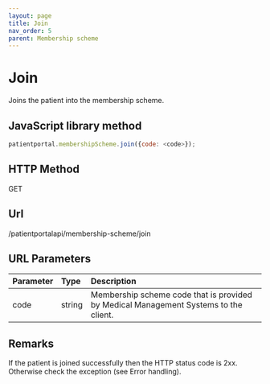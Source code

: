 ```yaml
---
layout: page
title: Join
nav_order: 5
parent: Membership scheme
---
```


# Join

Joins the patient into the membership scheme.

## JavaScript library method

```javascript
patientportal.membershipScheme.join({code: <code>});
```

## HTTP Method

GET

## ****Url****

/patientportalapi/membership-scheme/join

## URL Parameters

| Parameter | Type   | Description                                                 |
|:----------|:-------|:------------------------------------------------------------|
| code | string | Membership scheme code that is provided by Medical Management Systems to the client. |

## Remarks

If the patient is joined successfully then the HTTP status code is 2xx. Otherwise check the exception (see Error handling).
